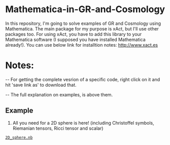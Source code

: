 # Mathematica-in-GR-and-Cosmology

In this repository, I'm going to solve examples of GR and Cosmology using Mathematica. The main package for my purpose is xAct, but I'll use other packages too.
For using xAct, you have to add this library to your Mathematica software (I supposed you have installed Mathematica already!). You can use below link for installtion notes:
http://www.xact.es


Notes:
======

-- For getting the complete vesrion of a specific code, right click on it and hit 'save link as' to download that.

-- The full explanation on examples, is above them.

Example
--------
1) All you need for a 2D sphere is here! (including Christoffel symbols, Riemanian tensors, Ricci tensor and scalar)

[`2D_sphere.nb`](../../raw/main/2D_sphere.nb)
